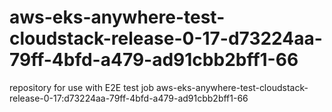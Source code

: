 # aws-eks-anywhere-test-cloudstack-release-0-17-d73224aa-79ff-4bfd-a479-ad91cbb2bff1-66
repository for use with E2E test job aws-eks-anywhere-test-cloudstack-release-0-17:d73224aa-79ff-4bfd-a479-ad91cbb2bff1-66
